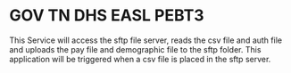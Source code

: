 # GOV TN DHS EASL PEBT3
This Service will access the sftp file server, reads the csv file and auth file  and uploads the pay file and demographic file to the sftp folder.
This application will be triggered when a csv file is placed in the sftp server.
